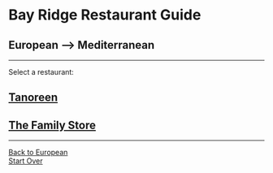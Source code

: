 # Bay Ridge Restaurant Guide
## European --> Mediterranean
---
Select a restaurant:
## [Tanoreen](https://tanoreen.com)  
## [The Family Store](http://familystorecooks.com)
---
[Back to European](european.md)  
[Start Over](../home.md)